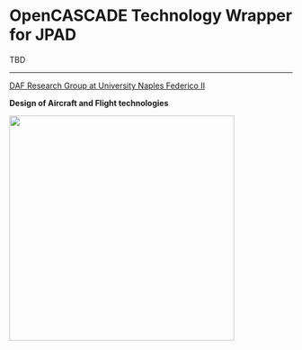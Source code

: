 # OpenCASCADE Technology Wrapper for JPAD

TBD

---
[DAF Research Group at University Naples Federico II](http://www.daf.unina.it/)

**Design of Aircraft and Flight technologies**

<img src="https://github.com/Aircraft-Design-UniNa/jpad/wiki/images/Logo_DAF_Flat-Elevator.png" width="400"/>
